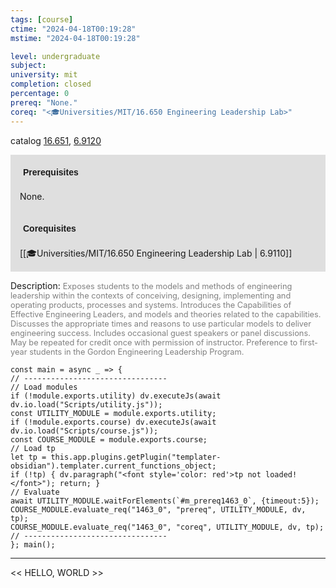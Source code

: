 ```yaml
---
tags: [course]
ctime: "2024-04-18T00:19:28"
mstime: "2024-04-18T00:19:28"

level: undergraduate
subject: 
university: mit
completion: closed
percentage: 0
prereq: "None."
coreq: "<🎓Universities/MIT/16.650 Engineering Leadership Lab>"
---
```


catalog [16.651](http://student.mit.edu/catalog/m16b.html#16.651), [6.9120](http://student.mit.edu/catalog/m6e.html#6.9120)

<span style="display: block; padding: 15px; background-color: rgb(100, 100, 100, 0.2);"><font id="m_prereq1463_0" style="display: block; font-family: Arial, sans-serif; font-weight: bold; padding: 5px">Prerequisites</font><br><span id="prereq1463_0">None.</span></span>
<span style="display: block; padding: 15px; background-color: rgb(100, 100, 100, 0.2);"><font id="m_coreq1463_0" style="display: block; font-family: Arial, sans-serif; font-weight: bold; padding: 5px">Corequisites</font><br><span id="coreq1463_0">[[🎓Universities/MIT/16.650 Engineering Leadership Lab | 6.9110]]</span></span>

<font style="">Description:</font>
<font style="color: grey; font-size: 0.8rem;">Exposes students to the models and methods of engineering leadership within the contexts of conceiving, designing, implementing and operating products, processes and systems. Introduces the Capabilities of Effective Engineering Leaders, and models and theories related to the capabilities. Discusses the appropriate times and reasons to use particular models to deliver engineering success. Includes occasional guest speakers or panel discussions. May be repeated for credit once with permission of instructor. Preference to first-year students in the Gordon Engineering Leadership Program.</font>

```dataviewjs
const main = async _ => {
// --------------------------------
// Load modules
if (!module.exports.utility) dv.executeJs(await dv.io.load("Scripts/utility.js"));
const UTILITY_MODULE = module.exports.utility;
if (!module.exports.course) dv.executeJs(await dv.io.load("Scripts/course.js"));
const COURSE_MODULE = module.exports.course;
// Load tp
let tp = this.app.plugins.getPlugin("templater-obsidian").templater.current_functions_object;
if (!tp) { dv.paragraph("<font style='color: red'>tp not loaded!</font>"); return; }
// Evaluate
await UTILITY_MODULE.waitForElements(`#m_prereq1463_0`, {timeout:5});
COURSE_MODULE.evaluate_req("1463_0", "prereq", UTILITY_MODULE, dv, tp);
COURSE_MODULE.evaluate_req("1463_0", "coreq", UTILITY_MODULE, dv, tp);
// --------------------------------
}; main();
```

---

<< HELLO, WORLD >>
